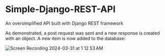 # Simple-Django-REST-API
An oversimplified API built with Django REST framework

As demonstrated, a post request was sent and a new response is created with an object. A new item is now added to the database:


![Screen Recording 2024-03-31 at 1 12 53 AM](https://github.com/ntaliequach/Simple-Django-REST-API/assets/89567185/4f96619e-fe70-4207-b0f5-d8bb63b9c94e)


